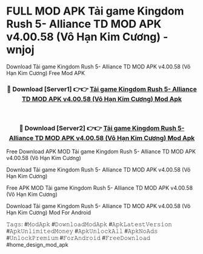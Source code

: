 # FULL MOD APK Tải game Kingdom Rush 5- Alliance TD MOD APK v4.00.58 (Vô Hạn Kim Cương) - wnjoj
Download Tải game Kingdom Rush 5- Alliance TD MOD APK v4.00.58 (Vô Hạn Kim Cương) Free Mod APK

<div align="center">
<h3>🔴 Download [Server1] 👉👉 <a href="https://apk-comot.site?title=Tải_game_Kingdom_Rush_5-_Alliance_TD_MOD_APK_v4.00.58_(Vô_Hạn_Kim_Cương)">Tải game Kingdom Rush 5- Alliance TD MOD APK v4.00.58 (Vô Hạn Kim Cương) Mod Apk</a></h3><br>

<h3>🔴 Download [Server2] 👉👉 <a href="https://apk-comot.site?title=Tải_game_Kingdom_Rush_5-_Alliance_TD_MOD_APK_v4.00.58_(Vô_Hạn_Kim_Cương)">Tải game Kingdom Rush 5- Alliance TD MOD APK v4.00.58 (Vô Hạn Kim Cương) Mod Apk</a></h3>
</div>


Free Download APK MOD Tải game Kingdom Rush 5- Alliance TD MOD APK v4.00.58 (Vô Hạn Kim Cương)

Download Tải game Kingdom Rush 5- Alliance TD MOD APK v4.00.58 (Vô Hạn Kim Cương) 

Free APK MOD Tải game Kingdom Rush 5- Alliance TD MOD APK v4.00.58 (Vô Hạn Kim Cương) 

Download Tải game Kingdom Rush 5- Alliance TD MOD APK v4.00.58 (Vô Hạn Kim Cương) Mod For Android

𝚃𝚊𝚐𝚜: #𝙼𝚘𝚍𝙰𝚙𝚔 #𝙳𝚘𝚠𝚗𝚕𝚘𝚊𝚍𝙼𝚘𝚍𝙰𝚙𝚔 #𝙰𝚙𝚔𝙻𝚊𝚝𝚎𝚜𝚝𝚅𝚎𝚛𝚜𝚒𝚘𝚗 #𝙰𝚙𝚔𝚄𝚗𝚕𝚒𝚖𝚒𝚝𝚎𝚍𝙼𝚘𝚗𝚎𝚢 #𝙰𝚙𝚔𝚄𝚗𝚕𝚘𝚌𝚔𝙰𝚕𝚕 #𝙰𝚙𝚔𝙽𝚘𝙰𝚍𝚜 #𝚄𝚗𝚕𝚘𝚌𝚔𝙿𝚛𝚎𝚖𝚒𝚞𝚖 #𝙵𝚘𝚛𝙰𝚗𝚍𝚛𝚘𝚒𝚍 #𝙵𝚛𝚎𝚎𝙳𝚘𝚠𝚗𝚕𝚘𝚊𝚍 #home_design_mod_apk